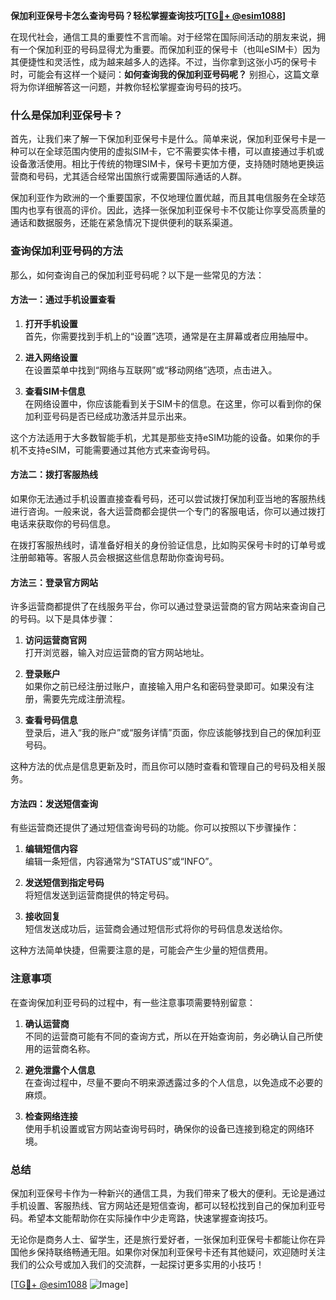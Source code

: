 **保加利亚保号卡怎么查询号码？轻松掌握查询技巧[[TG💪+ @esim1088](https://t.me/s/esim1088)]**

在现代社会，通信工具的重要性不言而喻。对于经常在国际间活动的朋友来说，拥有一个保加利亚的号码显得尤为重要。而保加利亚的保号卡（也叫eSIM卡）因为其便捷性和灵活性，成为越来越多人的选择。不过，当你拿到这张小巧的保号卡时，可能会有这样一个疑问：**如何查询我的保加利亚号码呢？** 别担心，这篇文章将为你详细解答这一问题，并教你轻松掌握查询号码的技巧。

### 什么是保加利亚保号卡？

首先，让我们来了解一下保加利亚保号卡是什么。简单来说，保加利亚保号卡是一种可以在全球范围内使用的虚拟SIM卡，它不需要实体卡槽，可以直接通过手机或设备激活使用。相比于传统的物理SIM卡，保号卡更加方便，支持随时随地更换运营商和号码，尤其适合经常出国旅行或需要国际通话的人群。

保加利亚作为欧洲的一个重要国家，不仅地理位置优越，而且其电信服务在全球范围内也享有很高的评价。因此，选择一张保加利亚保号卡不仅能让你享受高质量的通话和数据服务，还能在紧急情况下提供便利的联系渠道。

### 查询保加利亚号码的方法

那么，如何查询自己的保加利亚号码呢？以下是一些常见的方法：

#### 方法一：通过手机设置查看

1. **打开手机设置**  
   首先，你需要找到手机上的“设置”选项，通常是在主屏幕或者应用抽屉中。

2. **进入网络设置**  
   在设置菜单中找到“网络与互联网”或“移动网络”选项，点击进入。

3. **查看SIM卡信息**  
   在网络设置中，你应该能看到关于SIM卡的信息。在这里，你可以看到你的保加利亚号码是否已经成功激活并显示出来。

这个方法适用于大多数智能手机，尤其是那些支持eSIM功能的设备。如果你的手机不支持eSIM，可能需要通过其他方式来查询号码。

#### 方法二：拨打客服热线

如果你无法通过手机设置直接查看号码，还可以尝试拨打保加利亚当地的客服热线进行咨询。一般来说，各大运营商都会提供一个专门的客服电话，你可以通过拨打电话来获取你的号码信息。

在拨打客服热线时，请准备好相关的身份验证信息，比如购买保号卡时的订单号或注册邮箱等。客服人员会根据这些信息帮助你查询号码。

#### 方法三：登录官方网站

许多运营商都提供了在线服务平台，你可以通过登录运营商的官方网站来查询自己的号码。以下是具体步骤：

1. **访问运营商官网**  
   打开浏览器，输入对应运营商的官方网站地址。

2. **登录账户**  
   如果你之前已经注册过账户，直接输入用户名和密码登录即可。如果没有注册，需要先完成注册流程。

3. **查看号码信息**  
   登录后，进入“我的账户”或“服务详情”页面，你应该能够找到自己的保加利亚号码。

这种方法的优点是信息更新及时，而且你可以随时查看和管理自己的号码及相关服务。

#### 方法四：发送短信查询

有些运营商还提供了通过短信查询号码的功能。你可以按照以下步骤操作：

1. **编辑短信内容**  
   编辑一条短信，内容通常为“STATUS”或“INFO”。

2. **发送短信到指定号码**  
   将短信发送到运营商提供的特定号码。

3. **接收回复**  
   短信发送成功后，运营商会通过短信形式将你的号码信息发送给你。

这种方法简单快捷，但需要注意的是，可能会产生少量的短信费用。

### 注意事项

在查询保加利亚号码的过程中，有一些注意事项需要特别留意：

1. **确认运营商**  
   不同的运营商可能有不同的查询方式，所以在开始查询前，务必确认自己所使用的运营商名称。

2. **避免泄露个人信息**  
   在查询过程中，尽量不要向不明来源透露过多的个人信息，以免造成不必要的麻烦。

3. **检查网络连接**  
   使用手机设置或官方网站查询号码时，确保你的设备已连接到稳定的网络环境。

### 总结

保加利亚保号卡作为一种新兴的通信工具，为我们带来了极大的便利。无论是通过手机设置、客服热线、官方网站还是短信查询，都可以轻松找到自己的保加利亚号码。希望本文能帮助你在实际操作中少走弯路，快速掌握查询技巧。

无论你是商务人士、留学生，还是旅行爱好者，一张保加利亚保号卡都能让你在异国他乡保持联络畅通无阻。如果你对保加利亚保号卡还有其他疑问，欢迎随时关注我们的公众号或加入我们的交流群，一起探讨更多实用的小技巧！

[[TG💪+ @esim1088](https://t.me/s/esim1088) ![Image](https://i.postimg.cc/4NQfJmqS/Snipaste-2025-05-13-00-14-12.png)]